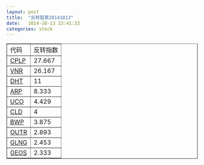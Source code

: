 ```yaml
---
layout: post
title:  "反转股票20141013"
date:   2014-10-13 23:41:33
categories: stock
---
```

<table border="1">
 <tr>
 <td>代码</td>
 <td>反转指数</td>
</tr>
  <tr><td><a href="http://stock.finance.sina.com.cn/usstock/quotes/CPLP.html" target="_blank">CPLP</a></td><td>27.667</td></tr>
  <tr><td><a href="http://stock.finance.sina.com.cn/usstock/quotes/VNR.html" target="_blank">VNR</a></td><td>26.167</td></tr>
  <tr><td><a href="http://stock.finance.sina.com.cn/usstock/quotes/DHT.html" target="_blank">DHT</a></td><td>11</td></tr>
  <tr><td><a href="http://stock.finance.sina.com.cn/usstock/quotes/ARP.html" target="_blank">ARP</a></td><td>8.333</td></tr>
  <tr><td><a href="http://stock.finance.sina.com.cn/usstock/quotes/UCO.html" target="_blank">UCO</a></td><td>4.429</td></tr>
  <tr><td><a href="http://stock.finance.sina.com.cn/usstock/quotes/CLD.html" target="_blank">CLD</a></td><td>4</td></tr>
  <tr><td><a href="http://stock.finance.sina.com.cn/usstock/quotes/BWP.html" target="_blank">BWP</a></td><td>3.875</td></tr>
  <tr><td><a href="http://stock.finance.sina.com.cn/usstock/quotes/OUTR.html" target="_blank">OUTR</a></td><td>2.893</td></tr>
  <tr><td><a href="http://stock.finance.sina.com.cn/usstock/quotes/GLNG.html" target="_blank">GLNG</a></td><td>2.453</td></tr>
  <tr><td><a href="http://stock.finance.sina.com.cn/usstock/quotes/GEOS.html" target="_blank">GEOS</a></td><td>2.333</td></tr>
</table>
